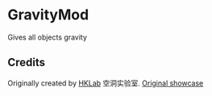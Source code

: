 # GravityMod
Gives all objects gravity

## Credits
Originally created by [HKLab](https://github.com/HKLab) 空洞实验室. [Original showcase](https://www.bilibili.com/video/BV12o4y1y7FB)
